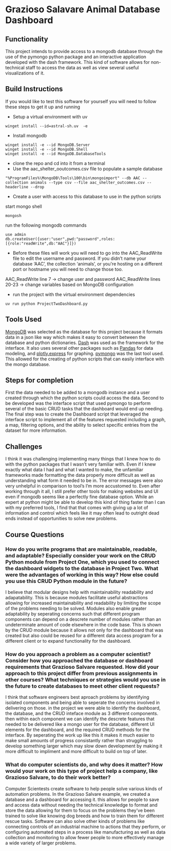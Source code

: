 
# Grazioso Salavare Animal Database Dashboard

## Functionality
This project intends to provide access to a mongodb database through the use of the pymongo python package and an interactive application developed with the dash framework. This kind of software allows for non-technical staff to access the data as well as view several useful visualizations of it.

## Build Instructions
If you would like to test this software for yourself you will need to follow these steps to get it up and running

- Setup a virtual environment with uv
```
winget install --id=astral-sh.uv  -e
```
-	Install mongodb 
```
winget install -e --id MongoDB.Server
winget install -e --id MongoDB.Shell
winget install -e --id MongoDB.DatabaseTools
```
-	clone the repo and cd into it from a terminal
-	Use the aac_shelter_ooutcomes.csv file to populate a sample database
```
"%ProgramFiles%\MongoDB\Tools\100\bin\mongoimport" --db AAC --collection animals --type csv --file aac_shelter_outcomes.csv --headerline --drop
```
-	Create a user with access to this database to use in the python scripts

start mongo shell
```
mongosh
```
run the following mongodb commands
```
use admin
db.createUser({user:"user",pwd:"password",roles:[{role:"readWrite",db:"AAC"}]})
```
-	Before these files will work you will need to go into the AAC_ReadWrite file to edit the username and password. If you didn’t name your database ‘AAC’, the collection ‘animals’, or you're hosting on a different port or hostname you will need to change those too.

AAC_ReadWrite line 7 -> change user and password
AAC_ReadWrite lines 20-23 -> change variables based on MongoDB configuration

-	run the project with the virtual environment dependencies
```
uv run python ProjectTwoDashboard.py
```

## Tools Used
[MongoDB]( https://www.mongodb.com/ ) was selected as the database for this project because it formats data in a json like way which makes it easy to convert between the database and python dictionaries.
[Dash]( https://dash.plotly.com/ ) was used as the framework for the interface. It also uses several other packages such as [Pandas]( https://pandas.pydata.org/ ) for data modeling, and [plotly.express]( https://plotly.com/python/plotly-express/ ) for graphing.
[pymongo]( https://pymongo.readthedocs.io/en/stable/ ) was the last tool used. This allowed for the creating of python scripts that can easily interface with the mongo database.

## Steps for completion
First the data needed to be added to a mongodb instance and a user created through which the python scripts could access the data.
Second to be developed was the interface script that used pymongo to perform several of the basic CRUD tasks that the dashboard would end up needing.
The final step was to create the Dashboard script that leveraged the interface script to implement all of the features requested including a graph, a map, filtering options, and the ability to select specific entries from the dataset for more information.

## Challenges
I think it was challenging implementing many things that I knew how to do with the python packages that I wasn’t very familiar with. Even if I knew exactly what data I had and what I wanted to make, the unfamiliar frameworks made formatting the data properly more difficult as well as understanding what form it needed to be in. The error messages were also very unhelpful in comparison to tool’s I’m more accustomed to. Even after working through it all, I still prefer other tools for making websites and UI even if mongodb seems like a perfectly fine database option. While an expert at python might be able to develop this kind of thing faster than I can with my preferred tools, I find that that comes with giving up a lot of information and control which feels like it may often lead to outright dead ends instead of opportunities to solve new problems.

## Course Questions

### How do you write programs that are maintainable, readable, and adaptable? Especially consider your work on the CRUD Python module from Project One, which you used to connect the dashboard widgets to the database in Project Two. What were the advantages of working in this way? How else could you use this CRUD Python module in the future?

I believe that modular designs help with maintainability readability and adapatability. This is because modules facilitate useful abstractions allowing for increased maintainability and readability by limiting the scope of the problems needing to be solved. Modules also enable greater adaptability by seperating concerns such that different program components can depend on a descrete number of modules rather than an undeterminate amount of code elsewhere in the code base. This is shown by the CRUD module because it allows not only for the dashboard that was created but also could be reused for a different data access program for a different client or to expand functionality for the dashboard. 
    
### How do you approach a problem as a computer scientist? Consider how you approached the database or dashboard requirements that Grazioso Salvare requested. How did your approach to this project differ from previous assignments in other courses? What techniques or strategies would you use in the future to create databases to meet other client requests?

I think that software engineers best aproach problems by identifying isolated components and being able to seperate the concerns involved in delivering on those. in the project we were able to identify the dashboard, the database, and the CRUD inteface module as 3 different components. then within each component we can identify the descrete features that needed to be delivered like a mongo user for the database, different UI elements for the dashboard, and the required CRUD methods for the interface. By seperating the work up like this it makes it much easier to make small amounts of progress consistantly rather than struggling to develop something larger which may slow down development by making it more difficult to impliment and more difficult to build on top of later.
    
### What do computer scientists do, and why does it matter? How would your work on this type of project help a company, like Grazioso Salvare, to do their work better?

Computer Scientests create software to help people solve various kinds of automation problems. In the Grazioso Salvare example, we created a database and a dashboard for accessing it. this allows for people to save and access data without needing the technical knowledge to format and store the data allowing for them to focus on the problems they've been trained to solve like knowing dog breeds and how to train them for different rescue tasks. Software can also solve other kinds of problems like connecting controls of an industrial machine to actions that they perform, or configuring automated steps in a process like manufacturing as well as data collection and monitoring to allow fewer people to more effectively manage a wide variety of larger problems.
